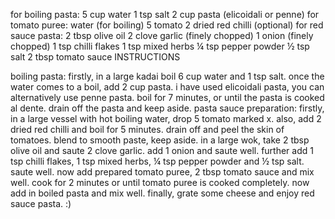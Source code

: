 for boiling pasta:
5 cup water
1 tsp salt
2 cup pasta (elicoidali or penne)
for tomato puree:
water (for boiling)
5 tomato
2 dried red chilli (optional)
for red sauce pasta:
2 tbsp olive oil
2 clove garlic (finely chopped)
1 onion (finely chopped)
1 tsp chilli flakes
1 tsp mixed herbs
¼ tsp pepper powder
½ tsp salt
2 tbsp tomato sauce
INSTRUCTIONS
 
boiling pasta:
firstly, in a large kadai boil 6 cup water and 1 tsp salt.
once the water comes to a boil, add 2 cup pasta. i have used elicoidali pasta, you can alternatively use penne pasta.
boil for 7 minutes, or until the pasta is cooked al dente.
drain off the pasta and keep aside.
pasta sauce preparation:
firstly, in a large vessel with hot boiling water, drop 5 tomato marked x.
also, add 2 dried red chilli and boil for 5 minutes.
drain off and peel the skin of tomatoes.
blend to smooth paste, keep aside.
in a large wok, take 2 tbsp olive oil and saute 2 clove garlic.
add 1 onion and saute well.
further add 1 tsp chilli flakes, 1 tsp mixed herbs, ¼ tsp pepper powder and ½ tsp salt. saute well.
now add prepared tomato puree, 2 tbsp tomato sauce and mix well.
cook for 2 minutes or until tomato puree is cooked completely.
now add in boiled pasta and mix well.
finally, grate some cheese and enjoy red sauce pasta.    :)